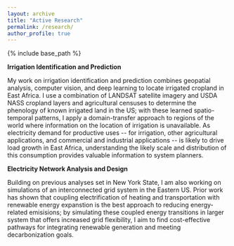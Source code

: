```yaml
---
layout: archive
title: "Active Research"
permalink: /research/
author_profile: true
---
```


{% include base_path %}

**Irrigation Identification and Prediction** 

My work on irrigation identification and prediction combines geopatial analysis, computer vision, and deep learning to locate irrigated cropland in East Africa. I use a combination of LANDSAT satellite imagery and USDA NASS cropland layers and agricultural censuses to determine the phenology of known irrigated land in the US; with these learned spatio-temporal patterns, I apply a domain-transfer approach to regions of the world where information on the location of irrigation is unavailable. As electricity demand for productive uses -- for irrigation, other agricultural applications, and commercial and industrial applications -- is likely to drive load growth in East Africa, understanding the likely scale and distribution of this consumption provides valuable information to system planners.

**Electricity Network Analysis and Design**

Building on previous analyses set in New York State, I am also working on simulations of an interconnected grid system in the Eastern US. Prior work has shown that coupling electrification of heating and transportation with renewable energy expanstion is the best approach to reducing energy-related emisisions; by simulating these coupled energy transitions in larger system that offers increased grid flexibility, I aim to find cost-effective pathways for integrating renewable generation and meeting decarbonization goals. 

